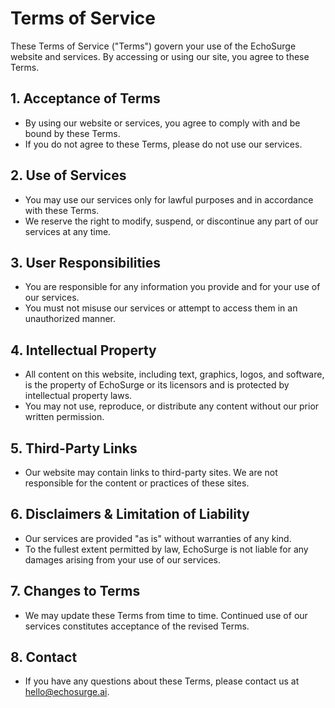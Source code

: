 # Terms of Service

These Terms of Service ("Terms") govern your use of the EchoSurge website and services. By accessing or using our site, you agree to these Terms.

## 1. Acceptance of Terms

- By using our website or services, you agree to comply with and be bound by these Terms.
- If you do not agree to these Terms, please do not use our services.

## 2. Use of Services

- You may use our services only for lawful purposes and in accordance with these Terms.
- We reserve the right to modify, suspend, or discontinue any part of our services at any time.

## 3. User Responsibilities

- You are responsible for any information you provide and for your use of our services.
- You must not misuse our services or attempt to access them in an unauthorized manner.

## 4. Intellectual Property

- All content on this website, including text, graphics, logos, and software, is the property of EchoSurge or its licensors and is protected by intellectual property laws.
- You may not use, reproduce, or distribute any content without our prior written permission.

## 5. Third-Party Links

- Our website may contain links to third-party sites. We are not responsible for the content or practices of these sites.

## 6. Disclaimers & Limitation of Liability

- Our services are provided "as is" without warranties of any kind.
- To the fullest extent permitted by law, EchoSurge is not liable for any damages arising from your use of our services.

## 7. Changes to Terms

- We may update these Terms from time to time. Continued use of our services constitutes acceptance of the revised Terms.

## 8. Contact

- If you have any questions about these Terms, please contact us at [hello@echosurge.ai](mailto:hello@echosurge.ai). 